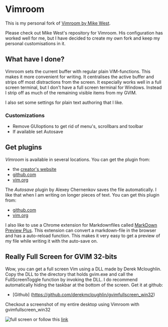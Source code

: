 Vimroom
=======

This is my personal fork of [Vimroom by Mike West](https://github.com/mikewest/vimroom). 

Please check out Mike West's repository for Vimroom. His configuration has
worked well for me, but I have decided to create my own fork and keep my
personal customisations in it.

## What have I done?

Vimroom sets the current buffer with regular plain VIM-functions. This makes
it more convenient for writing. It centralises the active buffer and strips
off most distractions from the screen. It especially works well in a full
screen terminal, but I don't have a full screen terminal for Windows. Instead I
strip off as much of the remaining visible items from my GVIM.

I also set some settings for plain text authoring that I like.

### Customizations

- Remove GUIoptions to get rid of menu's, scrollbars and toolbar
- If available set Autosave 

## Get plugins

*Vimroom* is available in several locations. You can get the plugin from:

- the [creator's website](http://projects.mikewest.org/vimroom/)
- [github.com](https://github.com/mikewest/vimroom)
- [vim.org](http://www.vim.org/scripts/script.php?script_id=3766)

The *Autosave* plugin by Alexey Chernenkov saves the file automatically. I
like that when I am writing on longer pieces of text. You can get this plugin
from:

- [github.com](https://github.com/907th/vim-auto-save)
- [vim.org](http://www.vim.org/scripts/script.php?script_id=4521)

I also like to use a Chrome extension for Markdownfiles called [MarkDown
Preview Plus](https://chrome.google.com/webstore/detail/febilkbfcbhebfnokafefeacimjdckgl).
This extension can convert a markdown-file in the browser and has a
auto-reload function. This makes it very easy to get a preview of my file
while writing it with the auto-save on.

## Really Full Screen for GVIM 32-bits

Wow, you can get a full screen Vim using a DLL made by Derek Mcloughlin. Copy the DLL to 
the directory that holds gvim.exe and call the FullScreenToggle function by invoking the DLL. 
I do recommend automatically hiding the taskbar at the bottom of the screen. Get it at github:

- [Github] (https://github.com/derekmcloughlin/gvimfullscreen_win32)

Checkout a screenshot of my entire desktop using Vimroom with gvimfullscreen_win32

![full screen](http://https://raw.githubusercontent.com/mcjvanschaik/vimroom/master/fullscreenvimroom.png)
or follow this [link](https://drive.google.com/file/d/0BxgOSxYtujxhZmNuMGh0REdRajQ/edit?usp=sharing)
